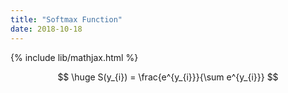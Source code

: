 ```yaml
---
title: "Softmax Function"
date: 2018-10-18
---
```

{% include lib/mathjax.html %}

$$
\huge S(y_{i}) = \frac{e^{y_{i}}}{\sum e^{y_{i}}}
$$
